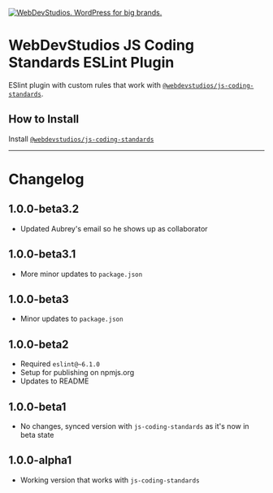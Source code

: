 <a href="https://webdevstudios.com/contact/"><img src="https://webdevstudios.com/wp-content/uploads/2018/04/wds-github-banner.png" alt="WebDevStudios. WordPress for big brands."></a>

# WebDevStudios JS Coding Standards ESLint Plugin

ESlint plugin with custom rules that work with [`@webdevstudios/js-coding-standards`](https://github.com/WebDevStudios/js-coding-standards).

## How to Install

Install [`@webdevstudios/js-coding-standards`](https://github.com/WebDevStudios/js-coding-standards)

___________________

# Changelog

## 1.0.0-beta3.2

- Updated Aubrey's email so he shows up as collaborator

## 1.0.0-beta3.1

- More minor updates to `package.json`

## 1.0.0-beta3

- Minor updates to `package.json`

## 1.0.0-beta2

- Required `eslint@~6.1.0`
- Setup for publishing on npmjs.org
- Updates to README

## 1.0.0-beta1

- No changes, synced version with `js-coding-standards` as it's now in beta state

## 1.0.0-alpha1

- Working version that works with `js-coding-standards`
